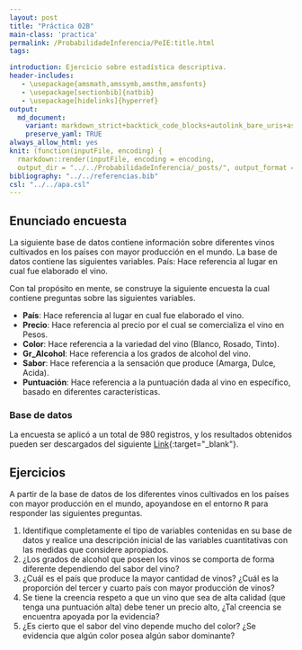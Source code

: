 ```yaml
---
layout: post
title: "Práctica 02B"
main-class: 'practica'
permalink: /ProbabilidadeInferencia/PeIE:title.html
tags:

introduction: Ejercicio sobre estadística descriptiva.
header-includes:
   - \usepackage{amsmath,amssymb,amsthm,amsfonts}
   - \usepackage[sectionbib]{natbib}
   - \usepackage[hidelinks]{hyperref}
output:
  md_document:
    variant: markdown_strict+backtick_code_blocks+autolink_bare_uris+ascii_identifiers+tex_math_single_backslash
    preserve_yaml: TRUE
always_allow_html: yes   
knit: (function(inputFile, encoding) {
  rmarkdown::render(inputFile, encoding = encoding,
  output_dir = "../../ProbabilidadeInferencia/_posts/", output_format = "all"  ) })
bibliography: "../../referencias.bib"
csl: "../../apa.csl"
---
```








Enunciado encuesta
------------------

La siguiente base de datos contiene información sobre diferentes vinos
cultivados en los países con mayor producción en el mundo. La base de
datos contiene las siguientes variables. País: Hace referencia al lugar
en cual fue elaborado el vino.

Con tal propósito en mente, se construye la siguiente encuesta la cual
contiene preguntas sobre las siguientes variables.

-   **País**: Hace referencia al lugar en cual fue elaborado el vino.
-   **Precio**: Hace referencia al precio por el cual se comercializa el
    vino en Pesos.
-   **Color**: Hace referencia a la variedad del vino (Blanco, Rosado,
    Tinto).
-   **Gr\_Alcohol**: Hace referencia a los grados de alcohol del vino.
-   **Sabor**: Hace referencia a la sensación que produce (Amarga,
    Dulce, Acida).
-   **Puntuación**: Hace referencia a la puntuación dada al vino en
    específico, basado en diferentes características.

### Base de datos

La encuesta se aplicó a un total de 980 registros, y los resultados
obtenidos pueden ser descargados del siguiente
[Link](https://github.com/jiperezga/jiperezga.github.io/raw/master/Dataset/SimEncuesta2.xlsx){:target="\_blank"}.

Ejercicios
----------

A partir de la base de datos de los diferentes vinos cultivados en los
países con mayor producción en el mundo, apoyandose en el entorno
<tt>R</tt> para responder las siguientes preguntas.

1.  Identifique completamente el tipo de variables contenidas en su base
    de datos y realice una descripción inicial de las variables
    cuantitativas con las medidas que considere apropiados.
2.  ¿Los grados de alcohol que poseen los vinos se comporta de forma
    diferente dependiendo del sabor del vino?
3.  ¿Cuál es el país que produce la mayor cantidad de vinos? ¿Cuál es la
    proporción del tercer y cuarto país con mayor producción de vinos?  
4.  Se tiene la creencia respeto a que un vino que sea de alta calidad
    (que tenga una puntuación alta) debe tener un precio alto, ¿Tal
    creencia se encuentra apoyada por la evidencia?
5.  ¿Es cierto que el sabor del vino depende mucho del color? ¿Se
    evidencia que algún color posea algún sabor dominante?
